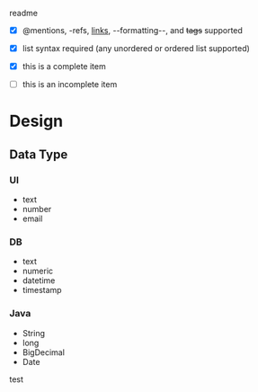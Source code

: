 readme
- [x] @mentions, -refs, [links](), --formatting--, and <del>tags</del> supported
- [x] list syntax required (any unordered or ordered list supported)
- [x] this is a complete item
- [ ] this is an incomplete item


# Design
## Data Type

### UI
- text
- number
- email

### DB
- text
- numeric
- datetime
- timestamp

### Java
- String
- long
- BigDecimal
- Date




test
